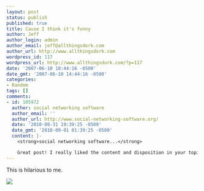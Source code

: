 ```yaml
---
layout: post
status: publish
published: true
title: Cause I think it's funny
author: Jeff
author_login: admin
author_email: jeff@allthingsdork.com
author_url: http://www.allthingsdork.com
wordpress_id: 117
wordpress_url: http://www.allthingsdork.com/?p=117
date: '2007-06-10 10:44:16 -0500'
date_gmt: '2007-06-10 14:44:16 -0500'
categories:
- Random
tags: []
comments:
- id: 105972
  author: social networking software
  author_email: ''
  author_url: http://www.social-networking-software.org/
  date: '2010-08-31 19:39:25 -0500'
  date_gmt: '2010-09-01 01:39:25 -0500'
  content: |-
    <strong>social networking software...</strong>

    Great post! I really liked the content and disposition in your topic!...
---
```

<p>This is hilarious to me.</p>
<p><img src="images/sata.jpg"></p>
